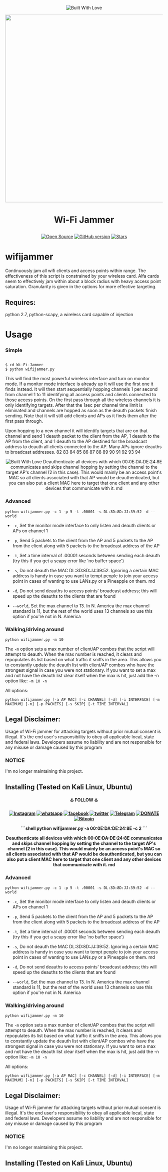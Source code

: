 <p align="center"><a><img title="Built With Love" src="https://forthebadge.com/images/badges/built-with-love.svg"> </a>

<p align="center">
	<img src="res/wifijammer.png" width="600px" hight="100px">
</p>

# <p align="center">Wi-Fi Jammer

<p align="center">
<a href="https://github.com/bhikandeshmukh"><img title="Open Source" src="https://img.shields.io/badge/Open%20Source-%E2%99%A5-red" ></a>
 <a href="https://github.com/bhikandeshmukh/Termux-Keys"><img title="GitHub version" src="https://d25lcipzij17d.cloudfront.net/badge.svg?id=gh&type=6&v=1.0.0&x2=0" ></a>
 <a href="https://github.com/bhikandeshmukh"><img title="Stars" src="https://img.shields.io/github/stars/bhikandeshmukh/instagram-bruteforce?style=social" ></a>
</p>

# wifijammer
Continuously jam all wifi clients and access points within range. The effectiveness of this script is constrained by your wireless card. Alfa cards seem to effectively jam within about a block radius with heavy access point saturation. Granularity is given in the options for more effective targeting. 

## Requires:

 python 2.7, python-scapy, a wireless card capable of injection

# Usage

### Simple
``` shell

$ cd Wi-Fi-Jammer
$ python wifijammer.py
```

This will find the most powerful wireless interface and turn on monitor mode. If a monitor mode interface is already up it will use the first one it finds instead. It will then start sequentially hopping channels 1 per second from channel 1 to 11 identifying all access points and clients connected to those access points. On the first pass through all the wireless channels it is only identifying targets. After that the 1sec per channel time limit is eliminated and channels are hopped as soon as the deauth packets finish sending. Note that it will still add clients and APs as it finds them after the first pass through.

Upon hopping to a new channel it will identify targets that are on that channel and send 1 deauth packet to the client from the AP, 1 deauth to the AP from the client, and 1 deauth to the AP destined for the broadcast address to deauth all clients connected to the AP. Many APs ignore deauths to broadcast addresses.
82
83
84
85
86
87
88
89
90
91
92
93
94
<p align="center"><a><img title="Built With Love" src="https://forthebadge.com/images/badges/built-with-love.svg"> </a>
Deauthenticate all devices with which 00:0E:DA:DE:24:8E communicates and skips channel hopping by setting the channel to the target AP's channel (2 in this case). This would mainly be an access point's MAC so all clients associated with that AP would be deauthenticated, but you can also put a client MAC here to target that one client and any other devices that communicate with it.
md

### Advanced
```shell
python wifijammer.py -c 1 -p 5 -t .00001 -s DL:3D:8D:JJ:39:52 -d --world
```

* `-c`, Set the monitor mode interface to only listen and deauth clients or APs on channel 1

* `-p`, Send 5 packets to the client from the AP and 5 packets to the AP from the client along with 5 packets to the broadcast address of the AP

* `-t`, Set a time interval of .00001 seconds between sending each deauth (try this if you get a scapy error like 'no buffer space')

* `-s`, Do not deauth the MAC DL:3D:8D:JJ:39:52. Ignoring a certain MAC address is handy in case you want to tempt people to join your access point in cases of wanting to use LANs.py or a Pineapple on them.
md
* `-d`, Do not send deauths to access points' broadcast address; this will speed up the deauths to the clients that are found

* `--world`, Set the max channel to 13. In N. America the max channel standard is 11, but the rest of the world uses 13 channels so use this option if you're not in N. America


### Walking/driving around
```shell
python wifijammer.py -m 10
```
The `-m` option sets a max number of client/AP combos that the script will attempt to deauth. When the max number is reached, it clears and repopulates its list based on what traffic it sniffs in the area. This allows you to constantly update the deauth list with client/AP combos who have the strongest signal in case you were not stationary. If you want to set a max and not have the deauth list clear itself when the max is hit, just add the -n option like: `-m 10 -n`


All options:

```shell
python wifijammer.py [-a AP MAC] [-c CHANNEL] [-d] [-i INTERFACE] [-m MAXIMUM] [-n] [-p PACKETS] [-s SKIP] [-t TIME INTERVAL]
```
## Legal Disclaimer:

Usage of Wi-Fi jammer for attacking targets without prior mutual consent is illegal. It's the end user's responsibility to obey all applicable local, state and federal laws. Developers assume no liability and are not responsible for any misuse or damage caused by this program


### NOTICE
I'm no longer maintaining this project. 

## Installing (Tested on Kali Linux, Ubuntu)

<p align="center">
<h4 align="center">♨️ FOLLOW ♨️<h4 align="center">
<a href="https://www.instagram.com/bhikan_deshmukh/"><img title="Instagram" src="https://img.shields.io/badge/instagram-%23E4405F.svg?&style=for-the-badge&logo=instagram&logoColor=white"></a>
<a href="https://wa.me/918600525401"><img title="whatsapp" src="https://img.shields.io/badge/WHATSAPP-%2325D366.svg?&style=for-the-badge&logo=whatsapp&logoColor=white"></a>
<a href="https://www.facebook.com/thebhikandeshmukh"><img title="facebook" src="https://img.shields.io/badge/facebook-%231877F2.svg?&style=for-the-badge&logo=facebook&logoColor=white"></a>
<a href="https://www.twitter.com/bhikan_deshmukh/"><img title="twitter" src="https://img.shields.io/badge/twitter-%231DA1F2.svg?&style=for-the-badge&logo=twitter&logoColor=white"></a>
<a href="https://t.me/dev_aladdin"><img title="Telegram" src="https://img.shields.io/badge/Telegram-blue?style=for-the-badge&logo=Telegram"></a>
<a href="https://rzp.io/l/mrbee"><img title="DONATE" src="https://img.shields.io/badge/DONATE-yellow?style=for-the-badge&logo=google-pay"></a>
<a href="https://blockchain.com/btc/payment_request?address=3FH8UiVVKE5RkCaoaJ9Drr33Dg9L9FtsAq&amount=0.00008703&message=DONATE"><img title="Bitcoin" src="https://img.shields.io/badge/bitcoin-%23000000.svg?&style=for-the-badge&logo=bitcoin&logoColor=white"></a>
</p>  
```shell
python wifijammer.py -a 00:0E:DA:DE:24:8E -c 2
```

Deauthenticate all devices with which 00:0E:DA:DE:24:8E communicates and skips channel hopping by setting the channel to the target AP's channel (2 in this case). This would mainly be an access point's MAC so all clients associated with that AP would be deauthenticated, but you can also put a client MAC here to target that one client and any other devices that communicate with it.
md

### Advanced
```shell
python wifijammer.py -c 1 -p 5 -t .00001 -s DL:3D:8D:JJ:39:52 -d --world
```

* `-c`, Set the monitor mode interface to only listen and deauth clients or APs on channel 1

* `-p`, Send 5 packets to the client from the AP and 5 packets to the AP from the client along with 5 packets to the broadcast address of the AP

* `-t`, Set a time interval of .00001 seconds between sending each deauth (try this if you get a scapy error like 'no buffer space')

* `-s`, Do not deauth the MAC DL:3D:8D:JJ:39:52. Ignoring a certain MAC address is handy in case you want to tempt people to join your access point in cases of wanting to use LANs.py or a Pineapple on them.
md
* `-d`, Do not send deauths to access points' broadcast address; this will speed up the deauths to the clients that are found

* `--world`, Set the max channel to 13. In N. America the max channel standard is 11, but the rest of the world uses 13 channels so use this option if you're not in N. America


### Walking/driving around
```shell
python wifijammer.py -m 10
```
The `-m` option sets a max number of client/AP combos that the script will attempt to deauth. When the max number is reached, it clears and repopulates its list based on what traffic it sniffs in the area. This allows you to constantly update the deauth list with client/AP combos who have the strongest signal in case you were not stationary. If you want to set a max and not have the deauth list clear itself when the max is hit, just add the -n option like: `-m 10 -n`


All options:

```shell
python wifijammer.py [-a AP MAC] [-c CHANNEL] [-d] [-i INTERFACE] [-m MAXIMUM] [-n] [-p PACKETS] [-s SKIP] [-t TIME INTERVAL]
```
## Legal Disclaimer:

Usage of Wi-Fi jammer for attacking targets without prior mutual consent is illegal. It's the end user's responsibility to obey all applicable local, state and federal laws. Developers assume no liability and are not responsible for any misuse or damage caused by this program


### NOTICE
I'm no longer maintaining this project. 

## Installing (Tested on Kali Linux, Ubuntu)



